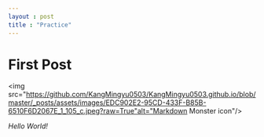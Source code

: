 ```yaml
---
layout : post
title : "Practice"
---
```

# First Post

<img src="https://github.com/KangMingyu0503/KangMingyu0503.github.io/blob/master/_posts/assets/images/EDC902E2-95CD-433F-B85B-6510F6D2067E_1_105_c.jpeg?raw=True"alt="Markdown Monster icon"/>

*Hello World!*

